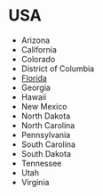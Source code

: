 # USA


- Arizona
- California
- Colorado
- District of Columbia
- [Florida](https://github.com/asemanko/travel-plans/blob/master/destination/north-america/usa/florida/florida.md)
- Georgia
- Hawaii
- New Mexico
- North Dakota
- North Carolina
- Pennsylvania
- South Carolina
- South Dakota
- Tennessee
- Utah
- Virginia

